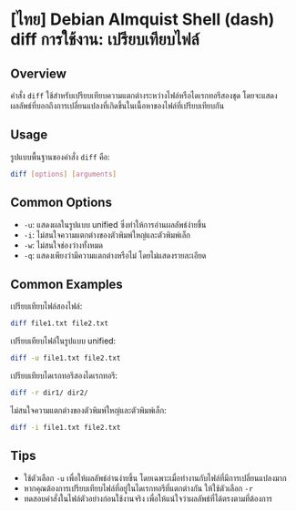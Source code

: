 # [ไทย] Debian Almquist Shell (dash) diff การใช้งาน: เปรียบเทียบไฟล์

## Overview
คำสั่ง `diff` ใช้สำหรับเปรียบเทียบความแตกต่างระหว่างไฟล์หรือไดเรกทอรีสองชุด โดยจะแสดงผลลัพธ์ที่บอกถึงการเปลี่ยนแปลงที่เกิดขึ้นในเนื้อหาของไฟล์ที่เปรียบเทียบกัน

## Usage
รูปแบบพื้นฐานของคำสั่ง `diff` คือ:

```bash
diff [options] [arguments]
```

## Common Options
- `-u`: แสดงผลในรูปแบบ unified ซึ่งทำให้การอ่านผลลัพธ์ง่ายขึ้น
- `-i`: ไม่สนใจความแตกต่างของตัวพิมพ์ใหญ่และตัวพิมพ์เล็ก
- `-w`: ไม่สนใจช่องว่างทั้งหมด
- `-q`: แสดงเพียงว่ามีความแตกต่างหรือไม่ โดยไม่แสดงรายละเอียด

## Common Examples
เปรียบเทียบไฟล์สองไฟล์:

```bash
diff file1.txt file2.txt
```

เปรียบเทียบไฟล์ในรูปแบบ unified:

```bash
diff -u file1.txt file2.txt
```

เปรียบเทียบไดเรกทอรีสองไดเรกทอรี:

```bash
diff -r dir1/ dir2/
```

ไม่สนใจความแตกต่างของตัวพิมพ์ใหญ่และตัวพิมพ์เล็ก:

```bash
diff -i file1.txt file2.txt
```

## Tips
- ใช้ตัวเลือก `-u` เพื่อให้ผลลัพธ์อ่านง่ายขึ้น โดยเฉพาะเมื่อทำงานกับไฟล์ที่มีการเปลี่ยนแปลงมาก
- หากคุณต้องการเปรียบเทียบไฟล์ที่อยู่ในไดเรกทอรีที่แตกต่างกัน ให้ใช้ตัวเลือก `-r`
- ทดสอบคำสั่งในไฟล์ตัวอย่างก่อนใช้งานจริง เพื่อให้แน่ใจว่าผลลัพธ์ที่ได้ตรงตามที่ต้องการ